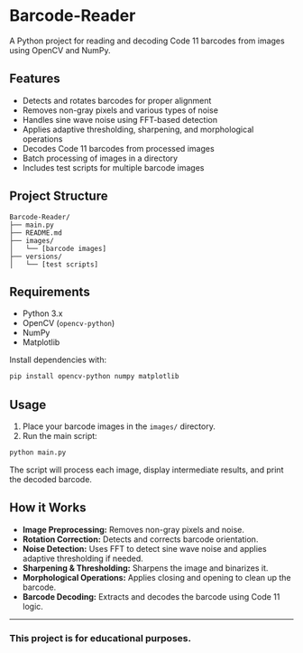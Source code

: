 # Barcode-Reader

A Python project for reading and decoding Code 11 barcodes from images using OpenCV and NumPy.

## Features

- Detects and rotates barcodes for proper alignment
- Removes non-gray pixels and various types of noise
- Handles sine wave noise using FFT-based detection
- Applies adaptive thresholding, sharpening, and morphological operations
- Decodes Code 11 barcodes from processed images
- Batch processing of images in a directory
- Includes test scripts for multiple barcode images

## Project Structure

```
Barcode-Reader/
├── main.py
├── README.md
├── images/
│   └── [barcode images]
├── versions/
│   └── [test scripts]
```

## Requirements

- Python 3.x
- OpenCV (`opencv-python`)
- NumPy
- Matplotlib

Install dependencies with:

```sh
pip install opencv-python numpy matplotlib
```

## Usage

1. Place your barcode images in the `images/` directory.
2. Run the main script:

```sh
python main.py
```

The script will process each image, display intermediate results, and print the decoded barcode.

## How it Works

- **Image Preprocessing:** Removes non-gray pixels and noise.
- **Rotation Correction:** Detects and corrects barcode orientation.
- **Noise Detection:** Uses FFT to detect sine wave noise and applies adaptive thresholding if needed.
- **Sharpening & Thresholding:** Sharpens the image and binarizes it.
- **Morphological Operations:** Applies closing and opening to clean up the barcode.
- **Barcode Decoding:** Extracts and decodes the barcode using Code 11 logic.

---

### **This project is for educational purposes.**